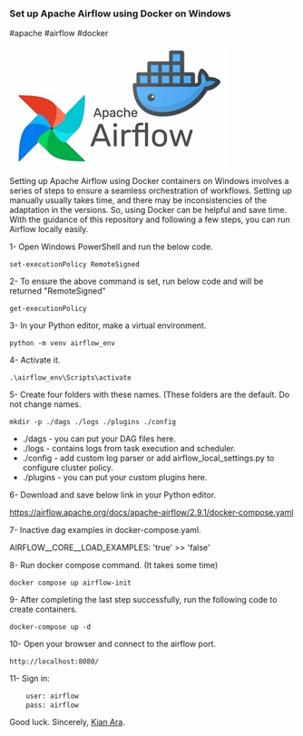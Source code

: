 ### Set up Apache Airflow using Docker on Windows

#apache #airflow #docker

![1718041448475](image/README/1718041448475.png)

Setting up Apache Airflow using Docker containers on Windows involves a series of steps to ensure a seamless orchestration of workflows. Setting up manually usually takes time, and there may be inconsistencies of the adaptation in the versions. So, using Docker can be helpful and save time. With the guidance of this repository and following a few steps, you can run Airflow locally easily.

1- Open Windows PowerShell and run the below code.

```
set-executionPolicy RemoteSigned
```

2- To ensure the above command is set, run below code and will be returned "RemoteSigned"

```
get-executionPolicy
```

3- In your Python editor,  make a virtual environment.

```
python -m venv airflow_env
```

4- Activate it.

```
.\airflow_env\Scripts\activate
```

5- Create four folders with these names. (These folders are the default. Do not change names.

```
mkdir -p ./dags ./logs ./plugins ./config
```

* ./dags - you can put your DAG files here.
* ./logs - contains logs from task execution and scheduler.
* ./config - add custom log parser or add airflow_local_settings.py to configure cluster policy.
* ./plugins - you can put your custom plugins here.

6- Download and save below link in your Python editor.

https://airflow.apache.org/docs/apache-airflow/2.9.1/docker-compose.yaml

7- Inactive dag examples in docker-compose.yaml.

AIRFLOW__CORE__LOAD_EXAMPLES: 'true' >> 'false'

8- Run docker compose command. (It takes some time)

```
docker compose up airflow-init
```

9- After completing the last step successfully, run the following code to create containers.

```
docker-compose up -d
```

10- Open your browser and connect to the airflow port.

```
http://localhost:8080/
```

11- Sign in:

```
    user: airflow
    pass: airflow
```

Good luck.
Sincerely, [Kian Ara](https://www.linkedin.com/in/hossein-kian-ara/ "Linkdin").

